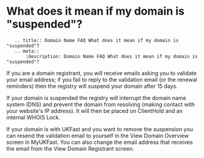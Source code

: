 # What does it mean if my domain is "suspended"?

```eval_rst
   .. title:: Domain Name FAQ What does it mean if my domain is "suspended"?
   .. meta::
       :description: Domain Name FAQ What does it mean if my domain is "suspended"?
```


If you are a domain registrant, you will receive emails asking you to validate your email address; if you fail to reply to the validation email (or the renewal reminders) then the registry will suspend your domain after 15 days.


If your domain is suspended the registry will interrupt the domain name system (DNS) and prevent the domain from resolving (making contact with your website's IP address). It will then be placed on ClientHold and an internal WHOIS Lock.


If your domain is with UKFast and you want to remove the suspension you can resend the validation email to yourself in the View Domain Overview screen in MyUKFast. You can also change the email address that receives the email from the View Domain Registrant screen.

